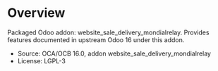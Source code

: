 # Overview

Packaged Odoo addon: website_sale_delivery_mondialrelay. Provides features documented in upstream Odoo 16 under this addon.

- Source: OCA/OCB 16.0, addon website_sale_delivery_mondialrelay
- License: LGPL-3
